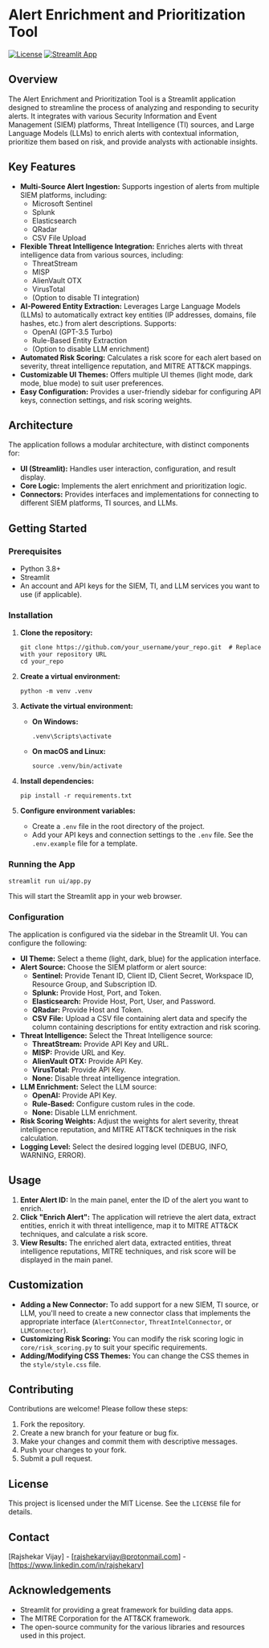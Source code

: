 # Alert Enrichment and Prioritization Tool

[![License](https://img.shields.io/badge/License-MIT-blue.svg)](LICENSE)  <!-- Replace with your license badge -->
[![Streamlit App](https://img.shields.io/badge/Streamlit-App-orange)](https://share.streamlit.io/your_username/your_repo)  <!-- Replace with your Streamlit Share link if deployed -->

## Overview

The Alert Enrichment and Prioritization Tool is a Streamlit application designed to streamline the process of analyzing and responding to security alerts. It integrates with various Security Information and Event Management (SIEM) platforms, Threat Intelligence (TI) sources, and Large Language Models (LLMs) to enrich alerts with contextual information, prioritize them based on risk, and provide analysts with actionable insights.

## Key Features

*   **Multi-Source Alert Ingestion:** Supports ingestion of alerts from multiple SIEM platforms, including:
    *   Microsoft Sentinel
    *   Splunk
    *   Elasticsearch
    *   QRadar
    *   CSV File Upload
*   **Flexible Threat Intelligence Integration:** Enriches alerts with threat intelligence data from various sources, including:
    *   ThreatStream
    *   MISP
    *   AlienVault OTX
    *   VirusTotal
    *   (Option to disable TI integration)
*   **AI-Powered Entity Extraction:** Leverages Large Language Models (LLMs) to automatically extract key entities (IP addresses, domains, file hashes, etc.) from alert descriptions. Supports:
    *   OpenAI (GPT-3.5 Turbo)
    *   Rule-Based Entity Extraction
    *   (Option to disable LLM enrichment)
*   **Automated Risk Scoring:** Calculates a risk score for each alert based on severity, threat intelligence reputation, and MITRE ATT&CK mappings.
*   **Customizable UI Themes:** Offers multiple UI themes (light mode, dark mode, blue mode) to suit user preferences.
*   **Easy Configuration:** Provides a user-friendly sidebar for configuring API keys, connection settings, and risk scoring weights.

## Architecture

The application follows a modular architecture, with distinct components for:

*   **UI (Streamlit):** Handles user interaction, configuration, and result display.
*   **Core Logic:** Implements the alert enrichment and prioritization logic.
*   **Connectors:** Provides interfaces and implementations for connecting to different SIEM platforms, TI sources, and LLMs.

## Getting Started

### Prerequisites

*   Python 3.8+
*   Streamlit
*   An account and API keys for the SIEM, TI, and LLM services you want to use (if applicable).

### Installation

1.  **Clone the repository:**

    ```
    git clone https://github.com/your_username/your_repo.git  # Replace with your repository URL
    cd your_repo
    ```

2.  **Create a virtual environment:**

    ```
    python -m venv .venv
    ```

3.  **Activate the virtual environment:**

    *   **On Windows:**

        ```
        .venv\Scripts\activate
        ```

    *   **On macOS and Linux:**

        ```
        source .venv/bin/activate
        ```

4.  **Install dependencies:**

    ```
    pip install -r requirements.txt
    ```

5.  **Configure environment variables:**

    *   Create a `.env` file in the root directory of the project.
    *   Add your API keys and connection settings to the `.env` file. See the `.env.example` file for a template.

### Running the App

    
    streamlit run ui/app.py
    

This will start the Streamlit app in your web browser.

### Configuration

The application is configured via the sidebar in the Streamlit UI. You can configure the following:

*   **UI Theme:** Select a theme (light, dark, blue) for the application interface.
*   **Alert Source:** Choose the SIEM platform or alert source:
    *   **Sentinel:** Provide Tenant ID, Client ID, Client Secret, Workspace ID, Resource Group, and Subscription ID.
    *   **Splunk:** Provide Host, Port, and Token.
    *   **Elasticsearch:** Provide Host, Port, User, and Password.
    *   **QRadar:** Provide Host and Token.
    *   **CSV File:** Upload a CSV file containing alert data and specify the column containing descriptions for entity extraction and risk scoring.
*   **Threat Intelligence:** Select the Threat Intelligence source:
    *   **ThreatStream:** Provide API Key and URL.
    *   **MISP:** Provide URL and Key.
    *   **AlienVault OTX:** Provide API Key.
    *   **VirusTotal:** Provide API Key.
    *   **None:** Disable threat intelligence integration.
*   **LLM Enrichment:** Select the LLM source:
    *   **OpenAI:** Provide API Key.
    *   **Rule-Based:** Configure custom rules in the code.
    *   **None:** Disable LLM enrichment.
*   **Risk Scoring Weights:** Adjust the weights for alert severity, threat intelligence reputation, and MITRE ATT&CK techniques in the risk calculation.
*   **Logging Level:** Select the desired logging level (DEBUG, INFO, WARNING, ERROR).

## Usage

1.  **Enter Alert ID:** In the main panel, enter the ID of the alert you want to enrich.
2.  **Click "Enrich Alert":** The application will retrieve the alert data, extract entities, enrich it with threat intelligence, map it to MITRE ATT&CK techniques, and calculate a risk score.
3.  **View Results:** The enriched alert data, extracted entities, threat intelligence reputations, MITRE techniques, and risk score will be displayed in the main panel.

## Customization

*   **Adding a New Connector:** To add support for a new SIEM, TI source, or LLM, you'll need to create a new connector class that implements the appropriate interface (`AlertConnector`, `ThreatIntelConnector`, or `LLMConnector`).
*   **Customizing Risk Scoring:** You can modify the risk scoring logic in `core/risk_scoring.py` to suit your specific requirements.
*   **Adding/Modifying CSS Themes:** You can change the CSS themes in the `style/style.css` file.

## Contributing

Contributions are welcome! Please follow these steps:

1.  Fork the repository.
2.  Create a new branch for your feature or bug fix.
3.  Make your changes and commit them with descriptive messages.
4.  Push your changes to your fork.
5.  Submit a pull request.

## License

This project is licensed under the MIT License. See the `LICENSE` file for details.

## Contact

[Rajshekar Vijay] - [rajshekarvijay@protonmail.com] - [https://www.linkedin.com/in/rajshekarv]

## Acknowledgements

*   Streamlit for providing a great framework for building data apps.
*   The MITRE Corporation for the ATT&CK framework.
*   The open-source community for the various libraries and resources used in this project.


